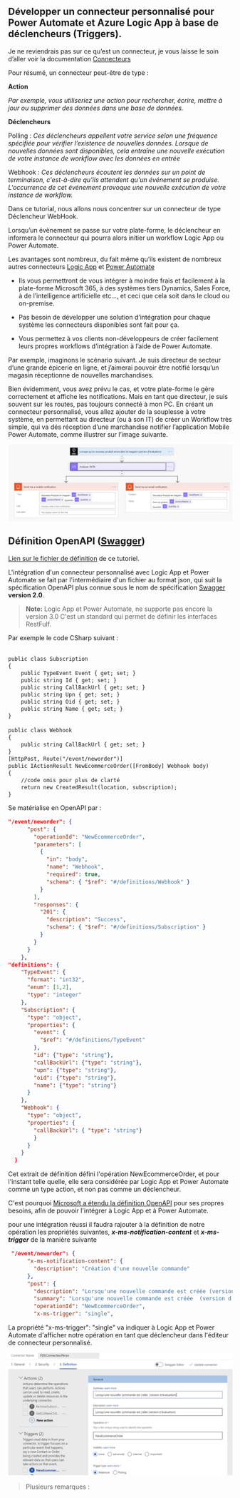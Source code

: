 
## Développer un connecteur personnalisé pour Power Automate et Azure Logic App à base de déclencheurs (Triggers).

Je ne reviendrais pas sur ce qu’est un connecteur, je vous laisse le soin d’aller voir la documentation [Connecteurs](https://docs.microsoft.com/fr-fr/connectors/connectors)

Pour résumé, un connecteur peut-être de type :

**Action**

_Par exemple, vous utiliseriez une action pour rechercher, écrire, mettre à jour ou supprimer des données dans une base de données._ 

**Déclencheurs**

Polling :
_Ces déclencheurs appellent votre service selon une fréquence spécifiée pour vérifier l’existence de nouvelles données. Lorsque de nouvelles données sont disponibles, cela entraîne une nouvelle exécution de votre instance de workflow avec les données en entrée_

Webhook :
_Ces déclencheurs écoutent les données sur un point de terminaison, c'est-à-dire qu'ils attendent qu'un événement se produise. L'occurrence de cet événement provoque une nouvelle exécution de votre instance de workflow._

Dans ce tutorial, nous allons nous concentrer sur un connecteur de type Déclencheur WebHook.

Lorsqu’un évènement se passe sur votre plate-forme, le déclencheur en informera le connecteur qui pourra alors initier un workflow Logic App ou Power Automate.





Les avantages sont nombreux, du fait même qu’ils existent de nombreux autres connecteurs 
[Logic App](https://docs.microsoft.com/fr-fr/azure/connectors/apis-list#:~:text=Connectors%20provide%20quick%20access%20from%20Azure%20Logic%20Apps,the%20data%20that%20you%20create%20and%20already%20have.)
 et [Power Automate](https://emea.flow.microsoft.com/fr-fr/connectors/)

- Ils vous permettront de vous intégrer à moindre frais et facilement à la plate-forme Microsoft 365, à des systèmes tiers Dynamics, Sales Force, à de l’intelligence artificielle etc…, et ceci que cela soit dans le cloud ou on-premise.

- Pas besoin de développer une solution d’intégration pour chaque système les connecteurs disponibles sont fait pour ça.

- Vous permettez à vos clients non-développeurs de créer facilement leurs propres workflows d’intégration à l’aide de Power Automate.

Par exemple, imaginons le scénario suivant. Je suis directeur de secteur d’une grande épicerie en ligne, et j’aimerai pouvoir être notifié lorsqu’un magasin réceptionne de nouvelles marchandises.

Bien évidemment, vous avez prévu le cas, et votre plate-forme le gère correctement et affiche les notifications. Mais en tant que directeur, je suis souvent sur les routes, pas toujours connecté à mon PC. 
En créant un connecteur personnalisé, vous allez ajouter de la souplesse à votre système, en permettant au directeur (ou à son IT) de créer un Workflow très simple, qui va dés réception d’une marchandise notifier l’application Mobile Power Automate, comme illustrer sur l’image suivante.

![PowerAutomate](https://github.com/EricVernie/CustomConnector/blob/main/WebhookForCustomConnector/Doc/PowerAutomate.png)

## Définition OpenAPI ([Swagger](https://swagger.io/))
[Lien sur le fichier de définition](https://github.com/EricVernie/CustomConnector/blob/main/WebhookForCustomConnector/OpenApiDefinition/OpenApiV2ForConnector.json) de ce tutoriel.

L'intégration d'un connecteur personnalisé avec Logic App et Power Automate se fait par l'intermédiaire d'un fichier au format json, qui suit la spécification OpenAPI plus connue sous le nom de spécification [Swagger](https://swagger.io) **version 2.0**.
>**Note:** Logic App et Power Automate, ne supporte pas encore la version 3.0
C'est un standard qui permet de définir les interfaces RestFulf.

Par exemple le code CSharp suivant : 
```CSharp

public class Subscription
{
    public TypeEvent Event { get; set; }
    public string Id { get; set; }
    public string CallBackUrl { get; set; }
    public string Upn { get; set; }
    public string Oid { get; set; }
    public string Name { get; set; }
}

public class Webhook
{
    public string CallBackUrl { get; set; }
}
[HttpPost, Route("/event/neworder")]
public IActionResult NewEcommerceOrder([FromBody] Webhook body)
{
    //code omis pour plus de clarté
    return new CreatedResult(location, subscription);
}
```

Se matérialise en OpenAPI par :

```json
"/event/neworder": {      
      "post": {        
        "operationId": "NewEcommerceOrder",        
        "parameters": [
          {
            "in": "body",
            "name": "Webhook",
            "required": true,
            "schema": { "$ref": "#/definitions/Webhook" }
          }
        ],
        "responses": {
          "201": {
            "description": "Success",
            "schema": { "$ref": "#/definitions/Subscription" }
          }
        }
      }
    },
"definitions": {
    "TypeEvent": {
      "format": "int32",
      "enum": [1,2],
      "type": "integer"
    }, 
    "Subscription": {
      "type": "object",
      "properties": {
        "event": {
          "$ref": "#/definitions/TypeEvent"
        },
        "id": {"type": "string"},
        "callBackUrl": {"type": "string"},
        "upn": {"type": "string"},
        "oid": {"type": "string"},
        "name": {"type": "string"}
      }
    },
    "Webhook": {
      "type": "object",      
      "properties": {
        "callBackUrl": { "type": "string"}
        }
      }
    }
  }
```

Cet extrait de définition défini l'opération NewEcommerceOrder, et pour l'instant telle  quelle, elle sera considérée par Logic App et Power Automate comme un type action, et non pas comme un déclencheur.

C'est pourquoi [Microsoft a étendu la définition OpenAPI](https://docs.microsoft.com/fr-fr/connectors/custom-connectors/openapi-extensions) pour ses propres besoins, afin de pouvoir l'intégrer à Logic App et à Power Automate.

pour une intégration réussi il faudra rajouter à la définition de notre opération les propriétés suivantes, 
**_x-ms-notification-content_** et **_x-ms-trigger_** de la manière suivante

```json
 "/event/neworder": {
      "x-ms-notification-content": {
        "description": "Création d'une nouvelle commande"
      },
      "post": {
        "description": "Lorsqu'une nouvelle commande est créée (version d'évaluation)",
        "summary": "Lorsqu'une nouvelle commande est créée  (version d'évaluation)",
        "operationId": "NewEcommerceOrder",
        "x-ms-trigger": "single",

```

La propriété "x-ms-trigger": "single" va indiquer à Logic App et Power Automate d'afficher notre opération en tant que déclencheur dans l'éditeur de connecteur personnalisé.

![DEFINITIION](https://github.com/EricVernie/CustomConnector/blob/main/WebhookForCustomConnector/Doc/Definition.png)
> Plusieurs remarques :

